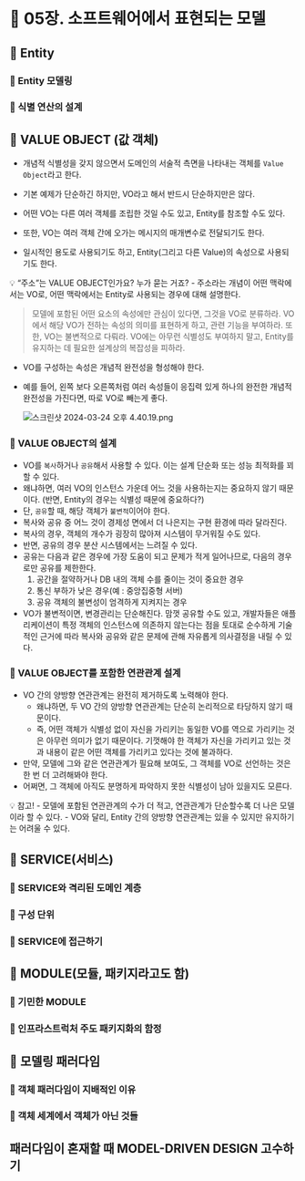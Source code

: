 # 🎯 05장. 소프트웨어에서 표현되는 모델 
## 🎈 Entity
### 🍋 Entity 모델링
### 🍋 식별 연산의 설계


## 🎈 VALUE OBJECT (값 객체)

- 개념적 식별성을 갖지 않으면서 도메인의 서술적 측면을 나타내는 객체를 `Value Object`라고 한다.

- 기본 예제가 단순하긴 하지만, VO라고 해서 반드시 단순하지만은 않다.
- 어떤 VO는 다른 여러 객체를 조립한 것일 수도 있고, Entity를 참조할 수도 있다.
- 또한, VO는 여러 객체 간에 오가는 메시지의 매개변수로 전달되기도 한다.
- 일시적인 용도로 사용되기도 하고, Entity(그리고 다른 Value)의 속성으로 사용되기도 한다.

<aside>
💡 “주소”는 VALUE OBJECT인가요? 누가 묻는 거죠?
- 주소라는 개념이 어떤 맥락에서는 VO로, 어떤 맥락에서는 Entity로 사용되는 경우에 대해 설명한다.

</aside>

> 모델에 포함된 어떤 요소의 속성에만 관심이 있다면, 그것을 VO로 분류하라.
VO에서 해당 VO가 전하는 속성의 의미를 표현하게 하고, 관련 기능을 부여하라.
또한, VO는 불변적으로 다뤄라.
VO에는 아무런 식별성도 부여하지 말고, Entity를 유지하는 데 필요한 설계상의 복잡성을 피하라.
> 

- VO를 구성하는 속성은 개념적 완전성을 형성해야 한다.
- 예를 들어, 왼쪽 보다 오른쪽처럼 여러 속성들이 응집력 있게 하나의 완전한 개념적 완전성을 가진다면, 따로 VO로 빼는게 좋다.
    
    ![스크린샷 2024-03-24 오후 4.40.19.png](https://prod-files-secure.s3.us-west-2.amazonaws.com/69d6232c-19e9-43f8-826e-50a307551605/8d83c725-5a34-4d15-98cb-a252869eb2bc/%E1%84%89%E1%85%B3%E1%84%8F%E1%85%B3%E1%84%85%E1%85%B5%E1%86%AB%E1%84%89%E1%85%A3%E1%86%BA_2024-03-24_%E1%84%8B%E1%85%A9%E1%84%92%E1%85%AE_4.40.19.png)
    

### 🍋 VALUE OBJECT의 설계

- VO를 `복사`하거나 `공유`해서 사용할 수 있다. 이는 설계 단순화 또는 성능 최적화를 꾀할 수 있다.
- 왜냐하면, 여러 VO의 인스턴스 가운데 어느 것을 사용하는지는 중요하지 않기 때문이다. (반면, Entity의 경우는 식별성 때문에 중요하다?)
- 단, `공유`할 때, 해당 객체가 `불변적`이어야 한다.
- 복사와 공유 중 어느 것이 경제성 면에서 더 나은지는 구현 환경에 따라 달라진다.
- 복사의 경우, 객체의 개수가 굉장히 많아져 시스템이 무거워질 수도 있다.
- 반면, 공유의 경우 분산 시스템에서는 느려질 수 있다.
- 공유는 다음과 같은 경우에 가장 도움이 되고 문제가 적게 일어나므로, 다음의 경우로만 공유를 제한한다.
    1. 공간을 절약하거나 DB 내의 객체 수를 줄이는 것이 중요한 경우
    2. 통신 부하가 낮은 경우(예 : 중앙집중형 서버)
    3. 공유 객체의 불변성이 엄격하게 지켜지는 경우
- VO가 불변적이면, 변경관리는 단순해진다. 맘껏 공유할 수도 있고, 개발자들은 애플리케이션이 특정 객체의 인스턴스에 의존하지 않는다는 점을 토대로 순수하게 기술적인 근거에 따라 복사와 공유와 같은 문제에 관해 자유롭게 의사결정을 내릴 수 있다.

### 🍋 VALUE OBJECT를 포함한 연관관계 설계

- VO 간의 양방향 연관관계는 완전히 제거하도록 노력해야 한다.
    - 왜냐하면, 두 VO 간의 양방향 연관관계는 단순히 논리적으로 타당하지 않기 때문이다.
    - 즉, 어떤 객체가 식별성 없이 자신을 가리키는 동일한 VO를 역으로 가리키는 것은 아무런 의미가 없기 때문이다. 기껏해야 한 객체가 자신을 가리키고 있는 것과 내용이 같은 어떤 객체를 가리키고 있다는 것에 불과하다.
- 만약, 모델에 그와 같은 연관관계가 필요해 보여도, 그 객체를 VO로 선언하는 것은 한 번 더 고려해봐야 한다.
- 어쩌면, 그 객체에 아직도 분명하게 파악하지 못한 식별성이 남아 있을지도 모른다.

<aside>
💡 참고!
- 모델에 포함된 연관관계의 수가 더 적고, 연관관계가 단순할수록 더 나은 모델이라 할 수 있다.
- VO와 달리, Entity 간의 양방향 연관관계는 있을 수 있지만 유지하기는 어려울 수 있다.

</aside>

## 🎈 SERVICE(서비스)

### 🍋 SERVICE와 격리된 도메인 계층

### 🍋 구성 단위

### 🍋 SERVICE에 접근하기

## 🎈 MODULE(모듈, 패키지라고도 함)

### 🍋 기민한 MODULE

### 🍋 인프라스트럭처 주도 패키지화의 함정

## 🎈 모델링 패러다임

### 🍋 객체 패러다임이 지배적인 이유

### 🍋 객체 세계에서 객체가 아닌 것들

## 패러다임이 혼재할 때 MODEL-DRIVEN DESIGN 고수하기
